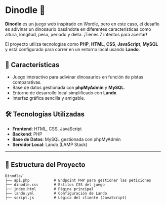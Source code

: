 # Dinodle 🦖

**Dinodle** es un juego web inspirado en Wordle, pero en este caso, el desafío es adivinar un dinosaurio basándote en diferentes características como altura, longitud, peso, periodo y dieta. ¡Tienes 7 intentos para acertar!

El proyecto utiliza tecnologías como **PHP**, **HTML**, **CSS**, **JavaScript**, **MySQL** y está configurado para correr en un entorno local usando **Lando**.

## 🚀 Características

- Juego interactivo para adivinar dinosaurios en función de pistas comparativas.
- Base de datos gestionada con **phpMyAdmin** y **MySQL**.
- Entorno de desarrollo local simplificado con **Lando**.
- Interfaz gráfica sencilla y amigable.

## 🛠️ Tecnologías Utilizadas

- **Frontend**: HTML, CSS, JavaScript
- **Backend**: PHP
- **Base de Datos**: MySQL gestionada con phpMyAdmin
- **Servidor Local**: Lando (LAMP Stack)

---

## 📁 Estructura del Proyecto

```plaintext
Dinodle/
├── api.php           # Endpoint PHP para gestionar las peticiones
├── dinodle.css       # Estilos CSS del juego
├── index.html        # Página principal
├── lando.yml         # Configuración de Lando
├── script.js         # Lógica del cliente (JavaScript)
